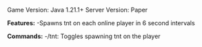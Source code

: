 Game Version: Java 1.21.1+
Server Version: Paper

**Features:**
-Spawns tnt on each online player in 6 second intervals

**Commands:**
-/tnt: Toggles spawning tnt on the player
